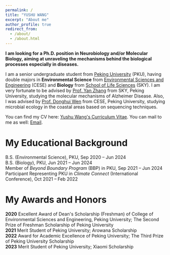 ```yaml
---
permalink: /
title: "YUSHU WANG"
excerpt: "About me"
author_profile: true
redirect_from: 
  - /about/
  - /about.html
---
```

**I am looking for a Ph.D. position in Neurobiology and/or Molecular Biology, aiming at unraveling the mechanisms behind the biological processes especially in diseases.**

I am a senior undergraduate student from [Peking University](https://www.pku.edu.cn/) (PKU), having double majors in **Environmental Science** from  [Environmental Sciences and Engineering](http://cese.pku.edu.cn) (CESE) and **Biology** from [School of Life Sciences](https://www.pku.edu.cn) (SKY). I am very fortunate to be advised by [Prof. Yan Zhang](https://bio.pku.edu.cn/homes/Index/news_cont_jl/17/95.html) from SKY, Peking University, studying the molecular mechanisms of Alzheimer Disease. Also, I was advised by [Prof. Donghui Wen](http://scholar.pku.edu.cn/dhwen) from CESE, Peking University, studying microbial ecology in the coastal areas based on sequencing techniques.

You can find my CV here: [Yushu Wang's Curriculum Vitae](/assets/CV-YushuWANG,PKU.pdf). You can mail to me as well: [Email](mailto:yushuwang@stu.pku.edu.cn).



# My Educational Background
B.S. (Environmental Science), PKU, Sep 2020 – Jun 2024  
B.S. (Biology), PKU, Jun 2021 – Jun 2024  
Member of _Beyond Boundary Program_ (BBP) in PKU, Sep 2021 – Jun 2024  
Participant Representing PKU in _Climate Connect_ (International Conference), Oct 2021 – Feb 2022


# My Awards and Honors
**2020**	 Excellent Award of Dean's Scholarship (Freshman) of College of Environmental Sciences and Engineering, Peking University; The Second Prize of Freshman Scholarship of Peking University  
**2021**	 Merit Student of Peking University; Arowana Scholarship  
**2022**	 Award for Academic Excellence of Peking University; The Third Prize of Peking University Scholarship  
**2023**	 Merit Student of Peking University; Xiaomi Scholarship
